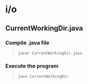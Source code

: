 # i/o

## CurrentWorkingDir.java

### Compile .java file

> `javac CurrentWorkingDir.java`

### Execute the program

> `java CurrentWorkingDir`

